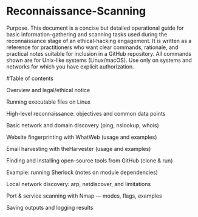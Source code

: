# Reconnaissance-Scanning
Purpose. This document is a concise but detailed operational guide for basic information-gathering and scanning tasks used during the reconnaissance stage of an ethical-hacking engagement. It is written as a reference for practitioners who want clear commands, rationale, and practical notes suitable for inclusion in a GitHub repository. All commands shown are for Unix-like systems (Linux/macOS). Use only on systems and networks for which you have explicit authorization.

#Table of contents

Overview and legal/ethical notice

Running executable files on Linux

High-level reconnaissance: objectives and common data points

Basic network and domain discovery (ping, nslookup, whois)

Website fingerprinting with WhatWeb (usage and examples)

Email harvesting with theHarvester (usage and examples)

Finding and installing open-source tools from GitHub (clone & run)

Example: running Sherlock (notes on module dependencies)

Local network discovery: arp, netdiscover, and limitations

Port & service scanning with Nmap — modes, flags, examples

Saving outputs and logging results
